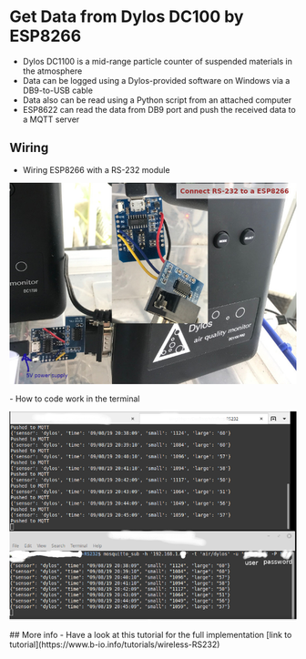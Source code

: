 # Get Data from Dylos DC100 by ESP8266 
- Dylos DC1100 is a mid-range particle counter of suspended materials in the atmosphere 
- Data can be logged using a Dylos-provided software on Windows via a DB9-to-USB cable
- Data also can be read using a Python script from an attached computer
- ESP8622 can read the data from DB9 port and push the received data to a MQTT server
## Wiring
- Wiring ESP8266 with a RS-232 module
<p align="center">
  <img src="images/rs232-2.jpg"/>
</p>
- How to code work in the terminal
<p align="center">
  <img src="images/rs232-3.png"/>
</p>
## More info
- Have a look at this tutorial for the full implementation [link to tutorial](https://www.b-io.info/tutorials/wireless-RS232)
